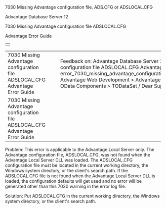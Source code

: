 7030 Missing Advantage configuration file, ADS.CFG or ADSLOCAL.CFG




Advantage Database Server 12  

7030 Missing Advantage configuration file ADSLOCAL.CFG

Advantage Error Guide

|  |
| --- |
|  |

|  |  |  |  |  |
| --- | --- | --- | --- | --- |
| 7030 Missing Advantage configuration file ADSLOCAL.CFG  Advantage Error Guide |  |  | Feedback on: Advantage Database Server 12 - 7030 Missing Advantage configuration file ADSLOCAL.CFG Advantage Error Guide error\_7030\_missing\_advantage\_configuration\_file\_ads\_cfg\_or\_adslocal\_cfg Advantage Web Development > Advantage Delphi OData Client > Delphi OData Components > TODataSet / Dear Support Staff, |  |
| 7030 Missing Advantage configuration file ADSLOCAL.CFG  Advantage Error Guide |  |  |  |  |

Problem: This error is applicable to the Advantage Local Server only. The Advantage configuration file, ADSLOCAL.CFG, was not found when the Advantage Local Server DLL was loaded. The ADSLOCAL.CFG configuration file must be located in the current working directory, the Windows system directory, or the client's search path. If the ADSLOCAL.CFG file is not found when the Advantage Local Server DLL is loaded, the configuration defaults will get used and no error will be generated other than this 7030 warning in the error log file.

Solution: Put ADSLOCAL.CFG in the current working directory, the Windows system directory, or the client's search path.